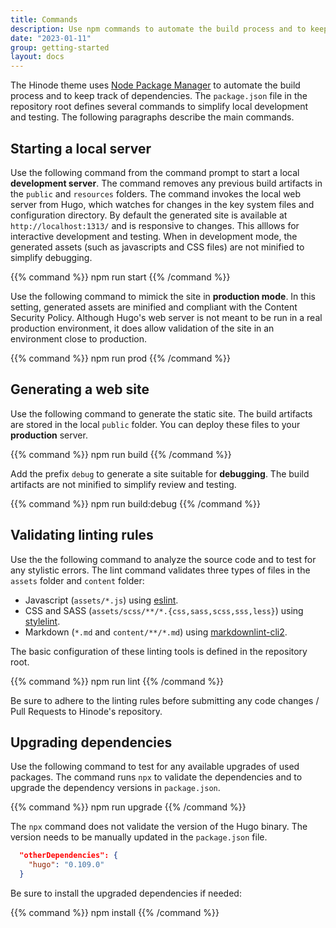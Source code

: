 ```yaml
---
title: Commands
description: Use npm commands to automate the build process and to keep track of dependencies.
date: "2023-01-11"
group: getting-started
layout: docs
---
```


The Hinode theme uses [Node Package Manager][npm] to automate the build process and to keep track of dependencies. The `package.json` file in the repository root defines several commands to simplify local development and testing. The following paragraphs describe the main commands.

## Starting a local server

Use the following command from the command prompt to start a local **development server**. The command removes any previous build artifacts in the `public` and `resources` folders. The command invokes the local web server from Hugo, which watches for changes in the key system files and configuration directory. By default the generated site is available at `http://localhost:1313/` and is responsive to changes. This alllows for interactive development and testing. When in development mode, the generated assets (such as javascripts and CSS files) are not minified to simplify debugging.

{{% command %}}
npm run start
{{% /command %}}

Use the following command to mimick the site in **production mode**. In this setting, generated assets are minified and compliant with the Content Security Policy. Although Hugo's web server is not meant to be run in a real production environment, it does allow validation of the site in an environment close to production.

{{% command %}}
npm run prod
{{% /command %}}

## Generating a web site

Use the following command to generate the static site. The build artifacts are stored in the local `public` folder. You can deploy these files to your **production** server.

{{% command %}}
npm run build
{{% /command %}}

Add the prefix `debug` to generate a site suitable for **debugging**. The build artifacts are not minified to simplify review and testing.

{{% command %}}
npm run build:debug
{{% /command %}}

## Validating linting rules

Use the the following command to analyze the source code and to test for any stylistic errors. The lint command validates three types of files in the `assets` folder and `content` folder:

* Javascript (`assets/*.js`) using [eslint][eslint].
* CSS and SASS (`assets/scss/**/*.{css,sass,scss,sss,less}`) using [stylelint][stylelint].
* Markdown (`*.md` and `content/**/*.md`) using [markdownlint-cli2][markdownlint].

The basic configuration of these linting tools is defined in the repository root.

{{% command %}}
npm run lint
{{% /command %}}

Be sure to adhere to the linting rules before submitting any code changes / Pull Requests to Hinode's repository.

## Upgrading dependencies

Use the following command to test for any available upgrades of used packages. The command runs `npx` to validate the dependencies and to upgrade the dependency versions in `package.json`.

{{% command %}}
npm run upgrade
{{% /command %}}

The `npx` command does not validate the version of the Hugo binary. The version needs to be manually updated in the `package.json` file.

```json
  "otherDependencies": {
    "hugo": "0.109.0"
  }
```

Be sure to install the upgraded dependencies if needed:

{{% command %}}
npm install
{{% /command %}}

<!-- MARKDOWN PUBLIC LINKS -->
[npm]: https://www.npmjs.com
[eslint]: https://eslint.org
[stylelint]: https://stylelint.io/
[markdownlint]: https://github.com/DavidAnson/markdownlint-cli2
